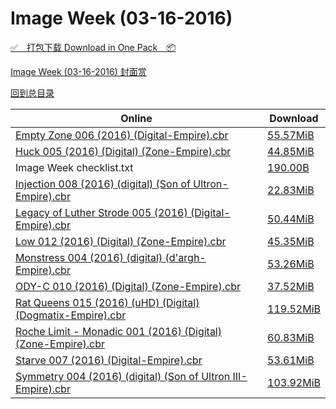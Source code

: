 # Image Week (03-16-2016)

[✅&emsp;打包下载 Download in One Pack&emsp;📦](https://pan.baidu.com/s/1hrMGumo)

[Image Week (03-16-2016) 封面赏](/https://github.com/alicewish/markdown/blob/master/cover/Image-Week-03-16-2016-Covers.md)



[回到总目录](https://github.com/alicewish/markdown/blob/master/Catalogs.md)



Online | Download
--- | ---
[Empty Zone 006 (2016) (Digital-Empire).cbr](https://github.com/alicewish/markdown/blob/master/comic/Empty-Zone-006-2016-Digital-Empire-cbr.md) | [55.57MiB](https://pan.baidu.com/s/1hrMGumo#list/path=%2FImage%20Week%202016%20Q1%2FImage%20Week%20%2803-16-2016%29%2F%E3%82%A4%E3%82%A2%E3%82%A4%E3%82%AD%E3%82%B1%E3%82%A6%E3%82%B5%E3%82%B1%E3%82%B1%E3%82%B7%E3%82%AA%E3%82%A6%E3%82%BD%E3%82%A4%E3%82%B9%E3%82%AF%E3%82%BD%E3%82%BF%E3%82%B3%E3%82%B1%E3%82%A2%E3%82%AF%E3%82%AF%E3%82%BD%E3%82%AF%E3%82%AA%E3%82%AA%E3%82%A2%E3%82%B1%E3%82%AF%E3%82%B1%E3%82%B7&parentPath=%2FImage%20Week%202016%20Q1)
[Huck 005 (2016) (Digital) (Zone-Empire).cbr](https://github.com/alicewish/markdown/blob/master/comic/Huck-005-2016-Digital-Zone-Empire-cbr.md) | [44.85MiB](https://pan.baidu.com/s/1hrMGumo#list/path=%2FImage%20Week%202016%20Q1%2FImage%20Week%20%2803-16-2016%29%2F%E3%82%AD%E3%82%AB%E3%82%B7%E3%82%BB%E3%82%B3%E3%82%A4%E3%82%AD%E3%82%AD%E3%82%B3%E3%82%AA%E3%82%A2%E3%82%BF%E3%82%AD%E3%82%A2%E3%82%AF%E3%82%BD%E3%82%AD%E3%82%A8%E3%82%A2%E3%82%B9%E3%82%BF%E3%82%B1%E3%82%A2%E3%82%AD%E3%82%AF%E3%82%A4%E3%82%AF%E3%82%B7%E3%82%B9%E3%82%A6%E3%82%BB%E3%82%AF&parentPath=%2FImage%20Week%202016%20Q1)
Image Week checklist.txt | [190.00B](https://pan.baidu.com/s/1hrMGumo#list/path=%2FImage%20Week%202016%20Q1%2FImage%20Week%20%2803-16-2016%29%2F%E3%82%AA%E3%82%A4%E3%82%AA%E3%82%A4%E3%82%B9%E3%82%A6%E3%82%B5%E3%82%BD%E3%82%AB%E3%82%B3%E3%82%BF%E3%82%B7%E3%82%BF%E3%82%A6%E3%82%A8%E3%82%AA%E3%82%AD%E3%82%A2%E3%82%BF%E3%82%B1%E3%82%B7%E3%82%B9%E3%82%BD%E3%82%B1%E3%82%BB%E3%82%BF%E3%82%BD%E3%82%AD%E3%82%B9%E3%82%A4%E3%82%BF%E3%82%AB&parentPath=%2FImage%20Week%202016%20Q1)
[Injection 008 (2016) (digital) (Son of Ultron-Empire).cbr](https://github.com/alicewish/markdown/blob/master/comic/Injection-008-2016-digital-Son-of-Ultron-Empire-cbr.md) | [22.83MiB](https://pan.baidu.com/s/1hrMGumo#list/path=%2FImage%20Week%202016%20Q1%2FImage%20Week%20%2803-16-2016%29%2F%E3%82%A6%E3%82%AB%E3%82%B3%E3%82%AB%E3%82%B3%E3%82%AD%E3%82%B7%E3%82%BB%E3%82%A6%E3%82%B9%E3%82%BF%E3%82%B7%E3%82%B5%E3%82%A6%E3%82%B7%E3%82%BF%E3%82%AB%E3%82%A6%E3%82%B9%E3%82%A2%E3%82%B1%E3%82%AD%E3%82%A4%E3%82%B7%E3%82%B1%E3%82%B1%E3%82%AA%E3%82%A4%E3%82%A2%E3%82%AF%E3%82%A6%E3%82%AA&parentPath=%2FImage%20Week%202016%20Q1)
[Legacy of Luther Strode 005 (2016) (Digital-Empire).cbr](https://github.com/alicewish/markdown/blob/master/comic/Legacy-of-Luther-Strode-005-2016-Digital-Empire-cbr.md) | [50.44MiB](https://pan.baidu.com/s/1hrMGumo#list/path=%2FImage%20Week%202016%20Q1%2FImage%20Week%20%2803-16-2016%29%2F%E3%82%BF%E3%82%BD%E3%82%AF%E3%82%BF%E3%82%BB%E3%82%BB%E3%82%BB%E3%82%AD%E3%82%B1%E3%82%B1%E3%82%A4%E3%82%BB%E3%82%BF%E3%82%AA%E3%82%B9%E3%82%BD%E3%82%B9%E3%82%B3%E3%82%B1%E3%82%B7%E3%82%AD%E3%82%A2%E3%82%A2%E3%82%BF%E3%82%BB%E3%82%BF%E3%82%A6%E3%82%BB%E3%82%AF%E3%82%A4%E3%82%A2%E3%82%BF&parentPath=%2FImage%20Week%202016%20Q1)
[Low 012 (2016) (Digital) (Zone-Empire).cbr](https://github.com/alicewish/markdown/blob/master/comic/Low-012-2016-Digital-Zone-Empire-cbr.md) | [45.35MiB](https://pan.baidu.com/s/1hrMGumo#list/path=%2FImage%20Week%202016%20Q1%2FImage%20Week%20%2803-16-2016%29%2F%E3%82%AB%E3%82%AB%E3%82%AA%E3%82%B1%E3%82%A4%E3%82%A8%E3%82%A6%E3%82%A6%E3%82%A4%E3%82%AA%E3%82%BF%E3%82%A6%E3%82%AB%E3%82%BF%E3%82%BF%E3%82%B5%E3%82%AF%E3%82%A2%E3%82%A8%E3%82%A2%E3%82%BF%E3%82%BB%E3%82%AB%E3%82%BD%E3%82%B3%E3%82%B9%E3%82%A4%E3%82%BD%E3%82%B9%E3%82%B1%E3%82%BD%E3%82%A8&parentPath=%2FImage%20Week%202016%20Q1)
[Monstress 004 (2016) (digital) (d'argh-Empire).cbr](https://github.com/alicewish/markdown/blob/master/comic/Monstress-004-2016-digital-dargh-Empire-cbr.md) | [53.26MiB](https://pan.baidu.com/s/1hrMGumo#list/path=%2FImage%20Week%202016%20Q1%2FImage%20Week%20%2803-16-2016%29%2F%E3%82%AD%E3%82%B9%E3%82%A2%E3%82%AA%E3%82%AB%E3%82%B1%E3%82%AB%E3%82%BB%E3%82%A2%E3%82%AD%E3%82%AF%E3%82%B7%E3%82%B1%E3%82%AF%E3%82%BB%E3%82%B9%E3%82%B1%E3%82%BF%E3%82%AB%E3%82%B3%E3%82%AA%E3%82%A6%E3%82%BB%E3%82%B9%E3%82%BB%E3%82%B9%E3%82%B3%E3%82%B7%E3%82%AD%E3%82%B9%E3%82%BF%E3%82%B1&parentPath=%2FImage%20Week%202016%20Q1)
[ODY-C 010 (2016) (Digital) (Zone-Empire).cbr](https://github.com/alicewish/markdown/blob/master/comic/ODY-C-010-2016-Digital-Zone-Empire-cbr.md) | [37.52MiB](https://pan.baidu.com/s/1hrMGumo#list/path=%2FImage%20Week%202016%20Q1%2FImage%20Week%20%2803-16-2016%29%2F%E3%82%B7%E3%82%BF%E3%82%B9%E3%82%AA%E3%82%A8%E3%82%B5%E3%82%AD%E3%82%B5%E3%82%AF%E3%82%BB%E3%82%A4%E3%82%B1%E3%82%B5%E3%82%BF%E3%82%A2%E3%82%B1%E3%82%BB%E3%82%A2%E3%82%A4%E3%82%BB%E3%82%B9%E3%82%B3%E3%82%A8%E3%82%B9%E3%82%B1%E3%82%BD%E3%82%B3%E3%82%A8%E3%82%B5%E3%82%BB%E3%82%B5%E3%82%A2&parentPath=%2FImage%20Week%202016%20Q1)
[Rat Queens 015 (2016) (uHD) (Digital) (Dogmatix-Empire).cbr](https://github.com/alicewish/markdown/blob/master/comic/Rat-Queens-015-2016-uHD-Digital-Dogmatix-Empire-cbr.md) | [119.52MiB](https://pan.baidu.com/s/1hrMGumo#list/path=%2FImage%20Week%202016%20Q1%2FImage%20Week%20%2803-16-2016%29%2F%E3%82%A8%E3%82%BF%E3%82%AB%E3%82%BF%E3%82%BF%E3%82%B7%E3%82%AF%E3%82%B3%E3%82%A6%E3%82%A2%E3%82%A4%E3%82%AD%E3%82%AD%E3%82%B9%E3%82%BD%E3%82%B3%E3%82%A4%E3%82%BB%E3%82%A4%E3%82%BF%E3%82%BD%E3%82%BD%E3%82%A2%E3%82%BF%E3%82%AD%E3%82%AA%E3%82%B7%E3%82%B7%E3%82%A6%E3%82%BD%E3%82%B9%E3%82%A4&parentPath=%2FImage%20Week%202016%20Q1)
[Roche Limit - Monadic 001 (2016) (Digital) (Zone-Empire).cbr](https://github.com/alicewish/markdown/blob/master/comic/Roche-Limit-Monadic-001-2016-Digital-Zone-Empire-cbr.md) | [60.83MiB](https://pan.baidu.com/s/1hrMGumo#list/path=%2FImage%20Week%202016%20Q1%2FImage%20Week%20%2803-16-2016%29%2F%E3%82%AF%E3%82%B3%E3%82%A8%E3%82%A6%E3%82%B7%E3%82%AD%E3%82%A2%E3%82%BB%E3%82%BB%E3%82%B5%E3%82%B5%E3%82%AA%E3%82%A2%E3%82%B7%E3%82%AF%E3%82%AD%E3%82%AB%E3%82%AD%E3%82%B5%E3%82%AF%E3%82%BB%E3%82%AB%E3%82%A8%E3%82%A8%E3%82%A2%E3%82%A8%E3%82%A4%E3%82%B1%E3%82%BD%E3%82%B5%E3%82%BB%E3%82%AB&parentPath=%2FImage%20Week%202016%20Q1)
[Starve 007 (2016) (Digital-Empire).cbr](https://github.com/alicewish/markdown/blob/master/comic/Starve-007-2016-Digital-Empire-cbr.md) | [53.61MiB](https://pan.baidu.com/s/1hrMGumo#list/path=%2FImage%20Week%202016%20Q1%2FImage%20Week%20%2803-16-2016%29%2F%E3%82%AD%E3%82%B3%E3%82%BD%E3%82%A8%E3%82%A4%E3%82%BD%E3%82%A6%E3%82%B3%E3%82%A8%E3%82%BB%E3%82%A2%E3%82%BB%E3%82%AD%E3%82%B9%E3%82%B9%E3%82%A8%E3%82%BF%E3%82%BD%E3%82%BD%E3%82%BD%E3%82%B9%E3%82%B9%E3%82%A4%E3%82%BD%E3%82%AF%E3%82%B1%E3%82%AB%E3%82%BD%E3%82%AF%E3%82%B7%E3%82%A4%E3%82%A6&parentPath=%2FImage%20Week%202016%20Q1)
[Symmetry 004 (2016) (digital) (Son of Ultron III-Empire).cbr](https://github.com/alicewish/markdown/blob/master/comic/Symmetry-004-2016-digital-Son-of-Ultron-III-Empire-cbr.md) | [103.92MiB](https://pan.baidu.com/s/1hrMGumo#list/path=%2FImage%20Week%202016%20Q1%2FImage%20Week%20%2803-16-2016%29%2F%E3%82%AA%E3%82%B5%E3%82%B5%E3%82%A2%E3%82%BF%E3%82%B9%E3%82%B1%E3%82%B9%E3%82%A8%E3%82%AB%E3%82%AB%E3%82%AF%E3%82%AA%E3%82%AB%E3%82%B5%E3%82%AD%E3%82%B5%E3%82%A6%E3%82%A8%E3%82%A4%E3%82%B9%E3%82%B1%E3%82%B3%E3%82%BD%E3%82%B7%E3%82%A2%E3%82%AA%E3%82%A6%E3%82%A8%E3%82%B5%E3%82%B7%E3%82%A6&parentPath=%2FImage%20Week%202016%20Q1)